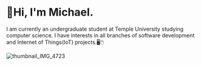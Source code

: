 # 👋Hi, I'm Michael.
I am currently an undergraduate student at Temple University studying computer science. I have interests in all branches of software development and Internet of Things(IoT) projects.🖥🖱




![thumbnail_IMG_4723](https://user-images.githubusercontent.com/89660661/152409694-3329d642-2f2b-4911-9bec-cf99a591f5e6.png)



